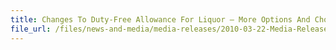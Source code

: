 ```yaml
---
title: Changes To Duty-Free Allowance For Liquor – More Options And Choices For Travellers
file_url: /files/news-and-media/media-releases/2010-03-22-Media-Release-DFA.pdf
---
```

